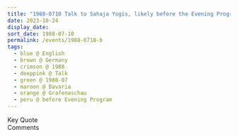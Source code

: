 ```yaml
---
title: "1988-0710 Talk to Sahaja Yogis, likely before the Evening Program, after Śhrī Haṃsa Swāminī Pūjā, Grafenaschau, Bavaria, Germany"
date: 2023-10-24
display_date: 
sort_date: 1988-07-10
permalink: /events/1988-0710-b
tags:
  - blue @ English
  - brown @ Germany
  - crimson @ 1988
  - deeppink @ Talk
  - green @ 1988-07
  - maroon @ Bavaria
  - orange @ Grafenaschau
  - peru @ before Evening Program
---
```


<wave-list>
  <list-title color="green" width="75">Key Quote</list-title>
  <list-item color="BlanchedAlmond"  width="200"></list-item>
  <list-item color="Lavender"></list-item>
  <list-item color="BlanchedAlmond"></list-item>
</wave-list>

<br>

<wave-list>
  <list-title color="green" width="75">Comments</list-title>
  <list-item color="BlanchedAlmond"  width="200"></list-item>
  <list-item color="Lavender"></list-item>
  <list-item color="BlanchedAlmond"></list-item>
</wave-list>